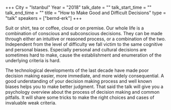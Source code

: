 +++
City = "Istanbul"
Year = "2018"
talk_date = ""
talk_start_time = ""
talk_end_time = ""
title = "How to Make Good and Difficult Decisions"
type = "talk"
speakers = ["bernd-erk"]
+++

Suit or shirt, tea or coffee, cloud or on premise. Our whole life is a combination of
conscious and subconscious decisions. They can be made through either an intuitive or
reasoned process, or a combination of the two. Independent from the level of difficulty we
fall victim to the same cognitive and personal biases. Especially personal and cultural
decisions are sometimes hard to make, cause the establishment and enumeration of the
underlying criteria is hard.

The technological developments of the last decade have made poor decision making easier,
more immediate, and more widely consequential. A good understanding of your decision
making process and well known biases helps you to make better judgment. That said the talk
will give you a psychology overview about the process of decision making and common
pitfalls. It will share some tricks to make the right choices and cases of invaluable weak
criteria.
